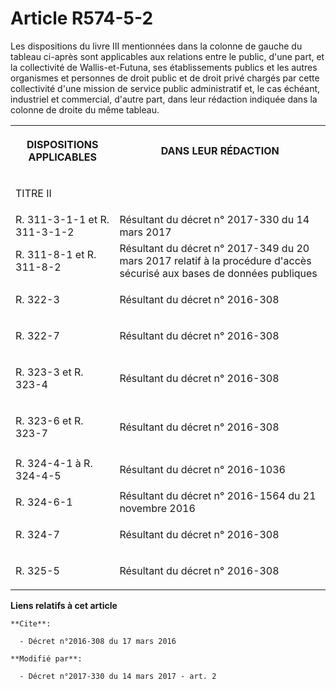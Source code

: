 # Article R574-5-2

Les dispositions du livre III mentionnées dans la colonne de gauche du tableau ci-après sont applicables aux relations entre
le public, d'une part, et la collectivité de Wallis-et-Futuna, ses établissements publics et les autres organismes et
personnes de droit public et de droit privé chargés par cette collectivité d'une mission de service public administratif et,
le cas échéant, industriel et commercial, d'autre part, dans leur rédaction indiquée dans la colonne de droite du même
tableau.

<table>
  <tbody>
    <tr>
      <th>

DISPOSITIONS APPLICABLES</th>
      <th>

DANS LEUR RÉDACTION</th>
    </tr>
    <tr>
      <td>

TITRE II</td>
      <td>
    </td></tr>
    <tr>
      <td>R. 311-3-1-1 et R. 311-3-1-2</td>
      <td>Résultant du décret n° 2017-330 du 14 mars 2017</td>
    </tr>
    <tr>
      <td>R. 311-8-1 et R. 311-8-2</td>
      <td>Résultant du décret n° 2017-349 du 20 mars 2017 relatif à la procédure d'accès sécurisé aux bases de données
publiques</td>
    </tr>
    <tr>
      <td>

R. 322-3</td>
      <td>

Résultant du décret n° 2016-308
</td>
    </tr>
    <tr>
      <td>

R. 322-7</td>
      <td>

Résultant du décret n° 2016-308 </td>
    </tr>
    <tr>
      <td>

R. 323-3 et R. 323-4</td>
      <td>

Résultant du décret n° 2016-308 </td>
    </tr>
    <tr>
      <td>

R. 323-6 et R. 323-7</td>
      <td>

Résultant du décret n° 2016-308 </td>
    </tr>
    <tr>
      <td>R. 324-4-1 à R. 324-4-5</td>
      <td>

Résultant du décret n° 2016-1036 

</td>
    </tr>
    <tr>
      <td>R. 324-6-1</td>
      <td>Résultant du décret n° 2016-1564 du 21 novembre 2016</td>
    </tr>
    <tr>
      <td>

R. 324-7</td>
      <td>

Résultant du décret n° 2016-308 </td>
    </tr>
    <tr>
      <td>

R. 325-5</td>
      <td>

Résultant du décret n° 2016-308 </td>
    </tr>
  </tbody>
</table>

**Liens relatifs à cet article**

	**Cite**:

	  - Décret n°2016-308 du 17 mars 2016

	**Modifié par**:

	  - Décret n°2017-330 du 14 mars 2017 - art. 2
